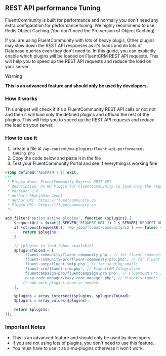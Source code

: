 ## REST API performance Tuning
FluentCommunity is built for performance and normally you don't need any extra configaration for performance tuning. We highly recommend to use Redis Object Caching (You don't need the Pro version of Object Caching). 

If you are using FluentCommunity with lots of heavy plugis, Other plugins may slow down the REST API responses as it's loads and do lots of Database queries even they don't need to. In this guide, you can explicitly enable which plugins will be loaded on FluentCRM REST API requests. This will help you to speed up the REST API requests and reduce the load on your server.

> [!WARNING]  
> **This is an advanced feature and should only be used by developers.**

### How It works
This snippet will check if it's a FluentCommunity REST API calls or not not and then it will load only the defined plugins and offload the rest of the plugins. This will help you to speed up the REST API requests and reduce the load on your server.

### How to use it

1. create a file at `/wp-content/mu-plugins/fluent-api-performance-tuning.php`
2. Copy the code below and paste it in the file
3. Test your FluentCommunity Portal and see if everything is working fine


```php
<?php defined('ABSPATH') || exit;
/**
 * Plugin Name: FluentCommunity Express REST API
 * Description: An MU Plugin for FluentCommuynity to load only the required plugins for the REST API. If you have lots of plugins installed and activated, this plugin will help you to load only the required plugins for the REST API and increase the REST API performance.
 * Version: 1.0
 * Author: Shahjahan Jewel
 * Author URI: https://fluentcommunity.co
 * Plugin URI: https://fluentcommunity.co
 */

add_filter('option_active_plugins', function ($plugins) {
    $requestUrl = isset($_SERVER['REQUEST_URI']) ? $_SERVER['REQUEST_URI'] : '';
    if (strpos($requestUrl, 'wp-json/fluent-community/v2') === false) {
        return $plugins;
    }

    // $plugins to load (when available)
    $pluginsToLoad = [
        'fluent-community/fluent-community.php', // for fluent community
        'fluent-community-pro/fluent-community-pro.php', // for fluent community pro
        'fluent-smtp/fluent-smtp.php', // for sending emails
        'fluent-crm/fluent-crm.php', // FluentCRM Integration
        'fluentcampaign-pro/fluentcampaign-pro.php', // FluentCRM Pro Integration
        'easy-code-manager/easy-code-manager.php', // fluent snippets
        // add more plugins here as needed
    ];

    $plugins = array_intersect($plugins, $pluginsToLoad);
    $plugins = array_values($plugins);

    return $plugins;
});
```

### Important Notes
- This is an advanced feature and should only be used by developers.
- If you are not using lots of plugins, you don't need to use this feature.
- You must have to use it as a mu-plugins otherwise it won't work.


